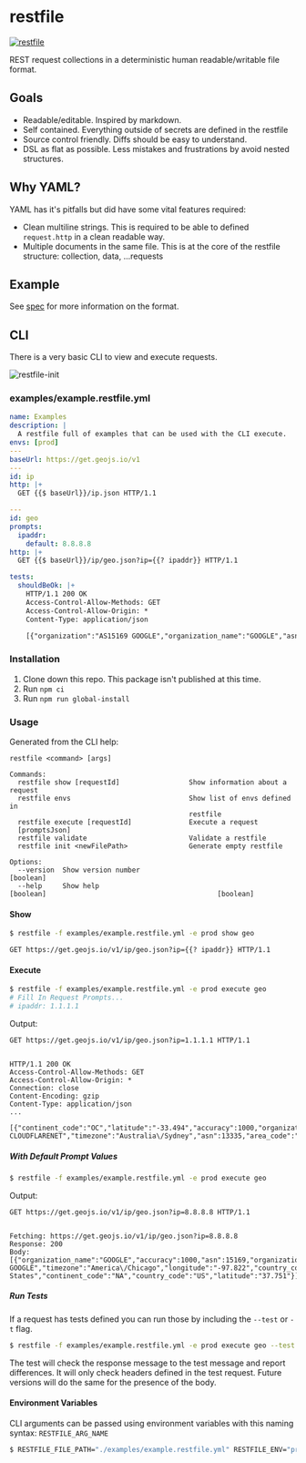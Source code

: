 # restfile

[![restfile](https://github.com/testingrequired/restfile-ts/actions/workflows/ci.yml/badge.svg)](https://github.com/testingrequired/restfile-ts/actions/workflows/ci.yml)

REST request collections in a deterministic human readable/writable file format.

## Goals

- Readable/editable. Inspired by markdown.
- Self contained. Everything outside of secrets are defined in the restfile
- Source control friendly. Diffs should be easy to understand.
- DSL as flat as possible. Less mistakes and frustrations by avoid nested structures.

## Why YAML?

YAML has it's pitfalls but did have some vital features required:

- Clean multiline strings. This is required to be able to defined `request.http` in a clean readable way.
- Multiple documents in the same file. This is at the core of the restfile structure: collection, data, ...requests

## Example

See [spec](SPEC.md) for more information on the format.

## CLI

There is a very basic CLI to view and execute requests.

![restfile-init](https://user-images.githubusercontent.com/728215/159113248-f365c185-76c8-44b4-ae77-5aca955e31ae.gif)

### examples/example.restfile.yml

<!-- prettier-ignore -->
```yaml
name: Examples
description: |
  A restfile full of examples that can be used with the CLI execute.
envs: [prod]
---
baseUrl: https://get.geojs.io/v1
---
id: ip
http: |+
  GET {{$ baseUrl}}/ip.json HTTP/1.1

---
id: geo
prompts:
  ipaddr:
    default: 8.8.8.8
http: |+
  GET {{$ baseUrl}}/ip/geo.json?ip={{? ipaddr}} HTTP/1.1

tests:
  shouldBeOk: |+
    HTTP/1.1 200 OK
    Access-Control-Allow-Methods: GET
    Access-Control-Allow-Origin: *
    Content-Type: application/json

    [{"organization":"AS15169 GOOGLE","organization_name":"GOOGLE","asn":15169,"area_code":"0","country_code":"US","country_code3":"USA","continent_code":"NA","ip":"8.8.8.8","latitude":"37.751","longitude":"-97.822","accuracy":1000,"country":"United States","timezone":"America\/Chicago"}]

```

### Installation

1. Clone down this repo. This package isn't published at this time.
2. Run `npm ci`
3. Run `npm run global-install`

### Usage

Generated from the CLI help:

```
restfile <command> [args]

Commands:
  restfile show [requestId]                 Show information about a request
  restfile envs                             Show list of envs defined in
                                            restfile
  restfile execute [requestId]              Execute a request
  [promptsJson]
  restfile validate                         Validate a restfile
  restfile init <newFilePath>               Generate empty restfile

Options:
  --version  Show version number                                       [boolean]
  --help     Show help                                                 [boolean]                                          [boolean]
```

#### Show

```bash
$ restfile -f examples/example.restfile.yml -e prod show geo
```

```
GET https://get.geojs.io/v1/ip/geo.json?ip={{? ipaddr}} HTTP/1.1
```

#### Execute

```bash
$ restfile -f examples/example.restfile.yml -e prod execute geo
# Fill In Request Prompts...
# ipaddr: 1.1.1.1
```

Output:

```
GET https://get.geojs.io/v1/ip/geo.json?ip=1.1.1.1 HTTP/1.1


HTTP/1.1 200 OK
Access-Control-Allow-Methods: GET
Access-Control-Allow-Origin: *
Connection: close
Content-Encoding: gzip
Content-Type: application/json
...

[{"continent_code":"OC","latitude":"-33.494","accuracy":1000,"organization_name":"CLOUDFLARENET","ip":"1.1.1.1","longitude":"143.2104","organization":"AS13335 CLOUDFLARENET","timezone":"Australia\/Sydney","asn":13335,"area_code":"0","country":"Australia","country_code":"AU","country_code3":"AUS"}]
```

##### With Default Prompt Values

```bash
$ restfile -f examples/example.restfile.yml -e prod execute geo
```

Output:

```
GET https://get.geojs.io/v1/ip/geo.json?ip=8.8.8.8 HTTP/1.1


Fetching: https://get.geojs.io/v1/ip/geo.json?ip=8.8.8.8
Response: 200
Body:
[{"organization_name":"GOOGLE","accuracy":1000,"asn":15169,"organization":"AS15169 GOOGLE","timezone":"America\/Chicago","longitude":"-97.822","country_code3":"USA","area_code":"0","ip":"8.8.8.8","country":"United States","continent_code":"NA","country_code":"US","latitude":"37.751"}]
```

##### Run Tests

If a request has tests defined you can run those by including the `--test` or `-t` flag.

```bash
$ restfile -f examples/example.restfile.yml -e prod execute geo --test
```

The test will check the response message to the test message and report differences. It will only check headers defined in the test request. Future versions will do the same for the presence of the body.

#### Environment Variables

CLI arguments can be passed using environment variables with this naming syntax: `RESTFILE_ARG_NAME`

```bash
$ RESTFILE_FILE_PATH="./examples/example.restfile.yml" RESTFILE_ENV="prod" restfile show ip
```
